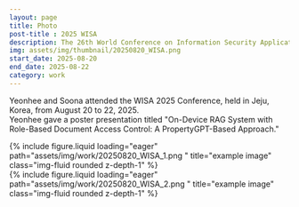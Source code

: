 ```yaml
---
layout: page
title: Photo
post-title : 2025 WISA
description: The 26th World Conference on Information Security Applications
img: assets/img/thumbnail/20250820_WISA.png
start_date: 2025-08-20
end_date: 2025-08-22
category: work
---
```

Yeonhee and Soona attended the WISA 2025 Conference, held in Jeju, Korea, from August 20 to 22, 2025.
<br>Yeonhee gave a poster presentation titled "On-Device RAG System with Role-Based Document Access Control: A PropertyGPT-Based Approach."

<div class="row">
    <div class="col-sm mt-3 mt-md-0">
        {% include figure.liquid loading="eager" path="assets/img/work/20250820_WISA_1.png
        " title="example image" class="img-fluid rounded z-depth-1" %}
    </div>
</div>

<div class="row">
    <div class="col-sm mt-3 mt-md-0">
        {% include figure.liquid loading="eager" path="assets/img/work/20250820_WISA_2.png
        " title="example image" class="img-fluid rounded z-depth-1" %}
    </div>
</div>